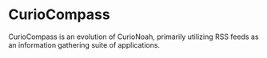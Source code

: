 # CurioCompass
 CurioCompass is an evolution of CurioNoah, primarily utilizing RSS feeds as an information gathering suite of applications.
